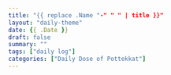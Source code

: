 ```yaml
---
title: "{{ replace .Name "-" " " | title }}"
layout: "daily-theme"
date: {{ .Date }}
draft: false
summary: ""
tags: ["daily log"]
categories: ["Daily Dose of Pottekkat"]
---
```


